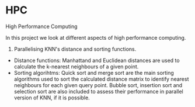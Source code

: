 # HPC
High Performance Computing

In this project we look at different aspects of high performance computing.

1. Parallelising KNN's distance and sorting functions.
  - Distance functions: Manhattand and Euclidean distances are used to calculate the k-nearest neighbours of a given point.
  - Sorting algorihtms: Quick sort and merge sort are the main sorting algorithms used to sort the calculated distance matrix to identify nearest neighbours for each given query point. Bubble sort, insertion sort and selection sort are also included to assess their performance in parallel version of KNN, if it is possible.
